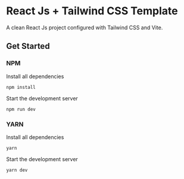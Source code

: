 # React Js + Tailwind CSS Template
A clean React Js project configured with Tailwind CSS and Vite.

## Get Started

### NPM
Install all dependencies
```
npm install
```
Start the development server
```
npm run dev
```

### YARN
Install all dependencies
```
yarn
```
Start the development server
```
yarn dev
```